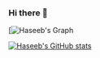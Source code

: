 ### Hi there 👋

[![Haseeb's Graph](http://github-profile-summary-cards.vercel.app/api/cards/profile-details?username=Haseebae&theme=transparent)

[![Haseeb's GitHub stats](https://github-readme-stats.vercel.app/api?username=Haseebae)](https://github.com/anuraghazra/github-readme-stats)
<!--
**Haseebae/Haseebae** is a ✨ _special_ ✨ repository because its `README.md` (this file) appears on your GitHub profile.

Here are some ideas to get you started:

- 🔭 I’m currently working on ...
- 🌱 I’m currently learning ...
- 👯 I’m looking to collaborate on ...
- 🤔 I’m looking for help with ...
- 💬 Ask me about ...
- 📫 How to reach me: ...
- 😄 Pronouns: ...
- ⚡ Fun fact: ...
-->
